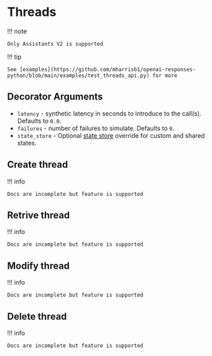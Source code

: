 # Threads

!!! note

    Only Assistants V2 is supported

!!! tip

    See [examples](https://github.com/mharrisb1/openai-responses-python/blob/main/examples/test_threads_api.py) for more

## Decorator Arguments

- `latency` - synthetic latency in seconds to introduce to the call(s). Defaults to `0.0`.
- `failures` - number of failures to simulate. Defaults to `0`.
- `state_store` - Optional [state store](../../user_guide/state.md) override for custom and shared states.

## Create thread

!!! info

    Docs are incomplete but feature is supported

## Retrive thread

!!! info

    Docs are incomplete but feature is supported

## Modify thread

!!! info

    Docs are incomplete but feature is supported

## Delete thread

!!! info

    Docs are incomplete but feature is supported

